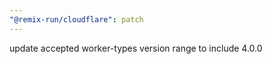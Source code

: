```yaml
---
"@remix-run/cloudflare": patch
---
```


update accepted worker-types version range to include 4.0.0
